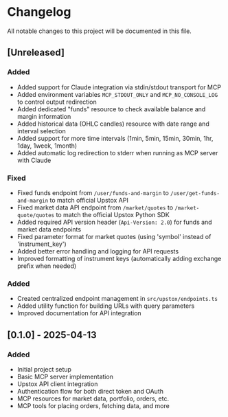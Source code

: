 # Changelog

All notable changes to this project will be documented in this file.

## [Unreleased]

### Added
- Added support for Claude integration via stdin/stdout transport for MCP
- Added environment variables `MCP_STDOUT_ONLY` and `MCP_NO_CONSOLE_LOG` to control output redirection
- Added dedicated "funds" resource to check available balance and margin information
- Added historical data (OHLC candles) resource with date range and interval selection
- Added support for more time intervals (1min, 5min, 15min, 30min, 1hr, 1day, 1week, 1month)
- Added automatic log redirection to stderr when running as MCP server with Claude

### Fixed
- Fixed funds endpoint from `/user/funds-and-margin` to `/user/get-funds-and-margin` to match official Upstox API
- Fixed market data API endpoint from `/market/quotes` to `/market-quote/quotes` to match the official Upstox Python SDK
- Added required API version header (`Api-Version: 2.0`) for funds and market data endpoints 
- Fixed parameter format for market quotes (using 'symbol' instead of 'instrument_key')
- Added better error handling and logging for API requests
- Improved formatting of instrument keys (automatically adding exchange prefix when needed)

### Added
- Created centralized endpoint management in `src/upstox/endpoints.ts`
- Added utility function for building URLs with query parameters
- Improved documentation for API integration

## [0.1.0] - 2025-04-13

### Added
- Initial project setup
- Basic MCP server implementation
- Upstox API client integration
- Authentication flow for both direct token and OAuth
- MCP resources for market data, portfolio, orders, etc.
- MCP tools for placing orders, fetching data, and more
